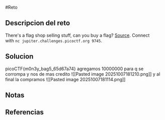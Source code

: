 #Reto 
## Descripcion del reto
There's a flag shop selling stuff, can you buy a flag? [Source](https://jupiter.challenges.picoctf.org/static/253c4651d852ac6342752ff222cf2a83/store.c). Connect with `nc jupiter.challenges.picoctf.org 9745`.
## Solucion
picoCTF{m0n3y_bag5_65d67a74}
agregamos 10000000 para q se corrompa y nos de mas credito
![[Pasted image 20251007181210.png]]
y al final la compramos
![[Pasted image 20251007181114.png]]
## Notas

## Referencias
